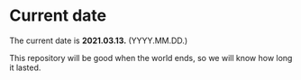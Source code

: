 # Current date

The current date is **2021.03.13.** (YYYY.MM.DD.)

This repository will be good when the world ends, so we will know how long it lasted.